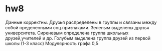 # hw8
Данные корректны. Друзья распределены в группы  и связаны между собой пределенными соц.признаками.
Зеленым выделены друзья университета.
Сиреневым определена группа школьных друзей,учителей и др.
Голубым выделена группа друзей из первой школы (1-3 класс)
Модулярность графа 0,5

